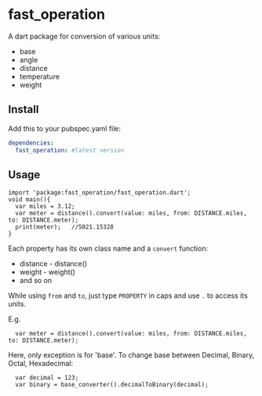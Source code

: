 # fast_operation

A dart package for conversion of various units:

- base
- angle
- distance
- temperature
- weight


## Install

Add this to your pubspec.yaml file:

```yaml
dependencies:
  fast_operation: #latest version
```

## Usage

```
import 'package:fast_operation/fast_operation.dart';
void main(){
  var miles = 3.12;
  var meter = distance().convert(value: miles, from: DISTANCE.miles, to: DISTANCE.meter);
  print(meter);   //5021.15328
}
```
Each property has its own class name and a ```convert``` function:
- distance - distance()
- weight - weight()
- and so on

While using ```from``` and ```to```, just type ```PROPERTY``` in caps and use ```.``` to access its units.

E.g.

```
  var meter = distance().convert(value: miles, from: DISTANCE.miles, to: DISTANCE.meter);
```

Here, only exception is for 'base'.
To change base between Decimal, Binary, Octal, Hexadecimal:

```
  var decimal = 123;
  var binary = base_converter().decimalToBinary(decimal);
```
